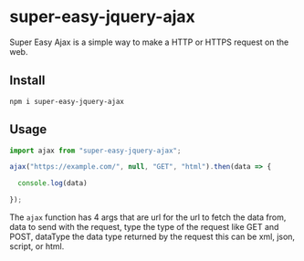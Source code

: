 # super-easy-jquery-ajax

Super Easy Ajax is a simple way to make a HTTP or HTTPS request on the web.

## Install
```
npm i super-easy-jquery-ajax
```

## Usage
```JavaScript
import ajax from "super-easy-jquery-ajax";

ajax("https://example.com/", null, "GET", "html").then(data => {

  console.log(data)

});
```

The `ajax` function has 4 args that are url for the url to fetch the data from, data to send with the request, type the type of the request like GET and POST, dataType the data type returned by the request this can be xml, json, script, or html.
